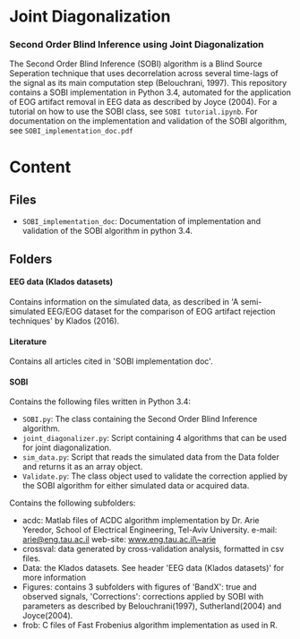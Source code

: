 # Joint Diagonalization
### Second Order Blind Inference using Joint Diagonalization

The Second Order Blind Inference (SOBI) algorithm is a Blind Source Seperation technique that uses decorrelation across several time-lags of the signal as its main computation step (Belouchrani, 1997). This repository contains a SOBI implementation in Python 3.4, automated for the application of EOG artifact removal in EEG data as described by Joyce (2004).
For a tutorial on how to use the SOBI class, see `SOBI tutorial.ipynb`.
For documentation on the implementation and validation of the SOBI algorithm, see `SOBI_implementation_doc.pdf`

# Content

## Files
* `SOBI_implementation_doc`:
Documentation of implementation and validation of the SOBI algorithm in python 3.4.

## Folders
#### EEG data (Klados datasets)
Contains information on the simulated data, as described in 'A semi-simulated EEG/EOG dataset for the  comparison of EOG artifact rejection techniques' by Klados (2016).

#### Literature
Contains all articles cited in 'SOBI implementation doc'.

#### SOBI
Contains the following files written in Python 3.4:
* `SOBI.py`: The class containing the Second Order Blind Inference algorithm.
* `joint_diagonalizer.py`: Script containing 4 algorithms that can be used for joint diagonalization.
* `sim_data.py`: Script that reads the simulated data from the Data folder and returns it as an array object.
* `Validate.py`: The class object used to validate the correction applied by the SOBI algorithm for either simulated data or acquired data.

Contains the following subfolders:
* acdc: Matlab files of ACDC algorithm implementation by
 Dr. Arie Yeredor,
 School of Electrical Engineering,
 Tel-Aviv University.
 e-mail: arie@eng.tau.ac.il
 web-site: www.eng.tau.ac.il\~arie
* crossval: data generated by cross-validation analysis, formatted in csv files.
* Data: the Klados datasets. See header 'EEG data (Klados datasets)' for more information
* Figures: contains 3 subfolders with figures of 'BandX': true and observed signals, 'Corrections': corrections applied by SOBI with parameters as described by Belouchrani(1997), Sutherland(2004) and Joyce(2004).
* frob: C files of Fast Frobenius algorithm implementation as used in R.
